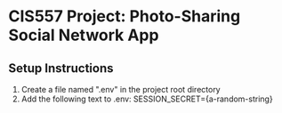 # CIS557 Project: Photo-Sharing Social Network App

## Setup Instructions

1. Create a file named ".env" in the project root directory
2. Add the following text to .env: SESSION_SECRET={a-random-string}